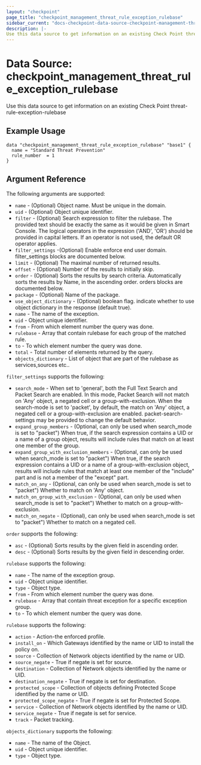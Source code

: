 ```yaml
---
layout: "checkpoint"
page_title: "checkpoint_management_threat_rule_exception_rulebase"
sidebar_current: "docs-checkpoint-data-source-checkpoint-management-threat-rule-exception-rulebase"
description: |-
Use this data source to get information on an existing Check Point threat-rule-exception-rulebase
---
```


# Data Source: checkpoint_management_threat_rule_exception_rulebase

Use this data source to get information on an existing Check Point threat-rule-exception-rulebase

## Example Usage


```hcl
data "checkpoint_management_threat_rule_exception_rulebase" "base1" {
  name = "Standard Threat Prevention"
  rule_number  = 1
}
```

## Argument Reference

The following arguments are supported:
* `name` - (Optional) Object name. Must be unique in the domain.
* `uid` - (Optional) Object unique identifier.
* `filter` - (Optional) Search expression to filter the rulebase. The provided text should be exactly the same as it would be given in Smart Console. The logical operators in the expression ('AND', 'OR') should be provided in capital letters. If an operator is not used, the default OR operator applies.
* `filter_settings` -(Optional) Enable enforce end user domain. filter_settings blocks are documented below.
* `limit` - (Optional) The maximal number of returned results.
* `offset` - (Optional)  Number of the results to initially skip.
* `order` - (Optional) Sorts the results by search criteria. Automatically sorts the results by Name, in the ascending order. orders blocks are documented below.
* `package` - (Optional) Name of the package.
* `use_object_dictionary` - (Optional) boolean flag. indicate whether to use object dictionary in the response (default true).
* `name` - 	The name of the exception.
* `uid` - Object unique identifier.
* `from` - From which element number the query was done.
* `rulebase` - Array that contain rulebase for each group of the matched rule.
* `to` - To which element number the query was done.
* `total` - Total number of elements returned by the query.
* `objects_dictionary` - List of object that are part of the rulebase as services,sources etc..


`filter_settings` supports the following:

* `search_mode` - When set to 'general', both the Full Text Search and Packet Search are enabled. In this mode, Packet Search will not match on 'Any' object, a negated cell or a group-with-exclusion. When the search-mode is set to 'packet', by default, the match on 'Any' object, a negated cell or a group-with-exclusion are enabled. packet-search-settings may be provided to change the default behavior.
* `expand_group_members` - (Optional, can only be used when search_mode is set to "packet") When true, if the search expression contains a UID or a name of a group object, results will include rules that match on at least one member of the group.
* `expand_group_with_exclusion_members` - (Optional, can only be used when search_mode is set to "packet") When true, if the search expression contains a UID or a name of a group-with-exclusion object, results will include rules that match at least one member of the "include" part and is not a member of the "except" part.
* `match_on_any` - (Optional, can only be used when search_mode is set to "packet") Whether to match on 'Any' object.
* `match_on_group_with_exclusion` - (Optional, can only be used when search_mode is set to "packet") Whether to match on a group-with-exclusion.
* `match_on_negate` - (Optional), can only be used when search_mode is set to "packet") Whether to match on a negated cell.

`order` supports the following:

* `asc` - (Optional) Sorts results by the given field in ascending order.
* `desc` - (Optional) Sorts results by the given field in descending order.


`rulebase` supports the following:

* `name` - 	The name of the exception group.
* `uid` - Object unique identifier.
* `type` - Object type.
* `from` - From which element number the query was done.
* `rulebase` - Array that contain threat exception for a specific exception group.
* `to` - To which element number the query was done.

`rulebase` supports the following:

* `action` - Action-the enforced profile.
* `install_on` - Which Gateways identified by the name or UID to install the policy on.
* `source` - Collection of Network objects identified by the name or UID.
* `source_negate` - True if negate is set for source.
* `destination` - Collection of Network objects identified by the name or UID.
* `destination_negate` - True if negate is set for destination.
* `protected_scope` - Collection of objects defining Protected Scope identified by the name or UID.
* `protected_scope_negate` - True if negate is set for Protected Scope.
* `service` - Collection of Network objects identified by the name or UID.
* `service_negate` - True if negate is set for service.
* `track` - Packet tracking.

`objects_dictionary` supports the following:

* `name` - 	The name of the Object.
* `uid` - Object unique identifier.
* `type` - Object type.